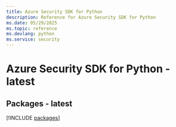 ```yaml
---
title: Azure Security SDK for Python
description: Reference for Azure Security SDK for Python
ms.date: 05/29/2025
ms.topic: reference
ms.devlang: python
ms.service: security
---
```

# Azure Security SDK for Python - latest
## Packages - latest
[!INCLUDE [packages](security-index.md)]